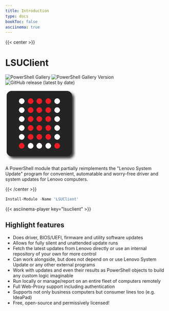 ```yaml
---
title: Introduction
type: docs
bookToc: false
asciinema: true
---
```


{{< center >}}

# LSUClient

![PowerShell Gallery](https://img.shields.io/powershellgallery/dt/LSUClient?label=PowerShell%20Gallery&logo=Powershell&logoColor=FFFFFF&style=flat)
![PowerShell Gallery Version](https://img.shields.io/powershellgallery/v/lsuclient?label=Latest&logo=powershell&logoColor=FFF)
![GitHub release (latest by date)](https://img.shields.io/github/v/release/jantari/lsuclient?label=Latest&logo=github)

![logo](./logo_220px.png)

A PowerShell module that partially reimplements the "Lenovo System Update" program for convenient,
automatable and worry-free driver and system updates for Lenovo computers.

{{< /center >}}

```powershell
Install-Module -Name 'LSUClient'
```

{{< asciinema-player key="lsuclient" >}}

## Highlight features

- Does driver, BIOS/UEFI, firmware and utility software updates
- Allows for fully silent and unattended update runs
- Fetch the latest updates from Lenovo directly or use an internal repository of your own for more control
- Can work alongside, but does not depend on or use Lenovo System Update or any other external programs
- Work with updates and even their results as PowerShell objects to build any custom logic imaginable
- Run locally or manage/report on an entire fleet of computers remotely
- Full Web-Proxy support including authentication
- Supports not only business computers but consumer lines too (e.g. IdeaPad)
- Free, open-source and permissively licensed!
